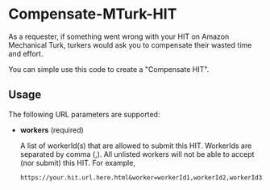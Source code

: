 # Compensate-MTurk-HIT

As a requester, if something went wrong with your HIT on Amazon Mechanical Turk, turkers would ask you to compensate their wasted time and effort. 

You can simple use this code to create a "Compensate HIT".

## Usage ##

The following URL parameters are supported:

- **workers** (required)

  A list of workerId(s) that are allowed to submit this HIT. WorkerIds are separated by comma (,).
  All unlisted workers will not be able to accept (nor submit) this HIT.
  For example,
  
  ```
  https://your.hit.url.here.html&worker=workerId1,workerId2,workerId3
  ```